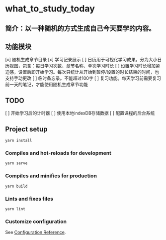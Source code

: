 # what_to_study_today
## 简介：以一种随机的方式生成自己今天要学的内容。

## 功能模块
[x] 随机生成章节目录
[x] 学习记录展示
[ ] 日历用于可视化学习成果。分为大小日历视图，包含：每日学习次数、章节名称、单次学习时长
[ ] 设置学习时长增加紧迫感，设置后即开始学习。每次只统计从开始到暂停/设置的时长结束的时间，也支持手动更改
[ ] 临时备忘录。不能超过100字
[ ] 复习功能。每天学习前需要复习前一天的笔记，才能使用随机生成章节功能

## TODO
[ ] 开始学习后的计时器
[ ] 使用本地indexDB存储数据
[ ] 配置课程的后台系统

## Project setup
```
yarn install
```

### Compiles and hot-reloads for development
```
yarn serve
```

### Compiles and minifies for production
```
yarn build
```

### Lints and fixes files
```
yarn lint
```

### Customize configuration
See [Configuration Reference](https://cli.vuejs.org/config/).
